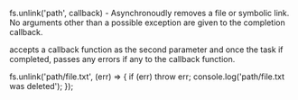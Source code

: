 fs.unlink('path', callback) - Asynchronoudly removes a file or symbolic link. No arguments other than a possible exception are given to the completion callback.

accepts a callback function as the second parameter and once the task if completed, passes any errors if any to the callback function.

fs.unlink('path/file.txt', (err) => {
  if (err) throw err;
  console.log('path/file.txt was deleted');
});
